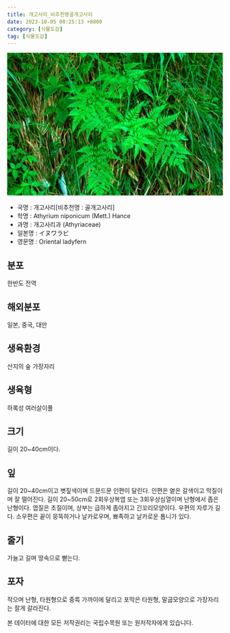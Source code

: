 ```yaml
---
title: 개고사리_비추천명골개고사리
date: 2023-10-05 00:25:13 +0800
category: [식물도감]
tag: [식물도감]
---
```




![개고사리[비추천명 : 골개고사리]](/assets/img/fileUpload/plants/basic/Aspleniaceae/Asplenium/3967/3967_1_th2.jpg)
- 국명 : 개고사리[비추천명 : 골개고사리]
- 학명 : Athyrium niponicum (Mett.) Hance
- 과명 : 개고사리과 (Athyriaceae)
- 일본명 : イヌワラビ
- 영문명 : Oriental ladyfern


## 분포
한반도 전역
## 해외분포
일본, 중국, 대만
## 생육환경
산지의 숲 가장자리
## 생육형
하록성 여러살이풀
## 크기
길이 20~40cm이다.
## 잎
길이 20~40cm이고 볏짚색이며 드문드문 인편이 달린다. 인편은 옅은 갈색이고 막질이며 잘 떨어진다. 길이 20~50cm로 2회우상복엽 또는 3회우상심열이며 난형에서 좁은 난형이다. 엽질은 초질이며, 상부는 급하게 좁아지고 긴꼬리모양이다. 우편의 자루가 길다. 소우편은 끝이 뭉뚝하거나 날카로우며, 뾰족하고 날카로운 톱니가 있다.
## 줄기
가늘고 길며 땅속으로 뻗는다.
## 포자
작으며 난형, 타원형으로 중륵 가까이에 달리고 포막은 타원형, 말굽모양으로 가장자리는 잘게 갈라진다.






본 데이터에 대한 모든 저작권리는 국립수목원 또는 원저작자에게 있습니다.
